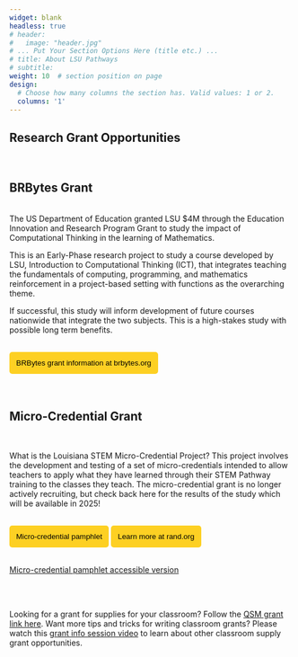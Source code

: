 ```yaml
---
widget: blank
headless: true
# header:
#   image: "header.jpg"
# ... Put Your Section Options Here (title etc.) ...
# title: About LSU Pathways
# subtitle:
weight: 10  # section position on page
design:
  # Choose how many columns the section has. Valid values: 1 or 2.
  columns: '1'
---
```


## **Research Grant Opportunities** 
<br>

## BRBytes Grant 
<br>
The US Department of Education granted LSU $4M through the Education Innovation and Research Program Grant to study the impact of Computational Thinking in the learning of Mathematics.

This is an Early-Phase research project to study a course developed by LSU, Introduction to Computational Thinking (ICT), that integrates teaching the fundamentals of computing, programming, and mathematics reinforcement in a project-based setting with functions as the overarching theme.

If successful, this study will inform development of future courses nationwide that integrate the two subjects. This is a high-stakes study with possible long term benefits.

<br>
<a href="https://www.brbytes.org/schools.html" target="_blank"><button style= "background-color:#fdd023; border: none ; border-radius: 5px; padding: 12px"> BRBytes grant information at brbytes.org</button></a> 

<br>
<br>


<br>

## Micro-Credential Grant
<br>

What is the Louisiana STEM Micro-Credential Project? This project involves the development and testing of a set of micro-credentials intended to allow teachers to apply what they have learned through their STEM Pathway training to the classes they teach. The micro-credential grant is no longer actively recruiting, but check back here for the results of the study which will be available in 2025!


<br>
<!-- <a href="../../brochures/MicrocredentialFlyer.pdf" target="_blank"><button style= "background-color:#fdd023; border: none ; border-radius: 5px; padding: 12px"> Micro-Credential Flyer </button></a>  -->
<a href="../../brochures/MicroCredentialGrant.pdf" target="_blank"><button style= "background-color:#fdd023; border: none ; border-radius: 5px; padding: 12px"> Micro-credential pamphlet </button></a> <a href="https://www.rand.org/education-and-
labor/projects/STEM-micro-credentials.html" target="_blank"><button style= "background-color:#fdd023; border: none ; border-radius: 5px; padding: 12px"> Learn more at rand.org </button></a> 
<br>
<br>
<!-- 
- Micro-Credential flyer accessible version can be found <a href= "https://docs.google.com/document/d/1tZdQkrQUtRuddFwHSADBPSi_gFzULcYwwuYn2sRq1tE"> here</a>. 
<br> -->

 <a href= "https://docs.google.com/document/d/16Q5nD-VMH2bLAOE7cZ-AEARtQXJe7NWMd3GbucEEXRY">Micro-credential pamphlet accessible version</a> 


<br>
<br>

Looking for a grant for supplies for your classroom? Follow the <a href ="https://www.lsu.edu/caincenter/programs/qsm.php" target ="_blank"> QSM grant link here</a>. Want more tips and tricks for writing classroom grants?  Please watch this <a href="https://youtu.be/1CnIutnGtTE" target="_blank">grant info session video</a> to learn about other classroom supply grant opportunities.  

